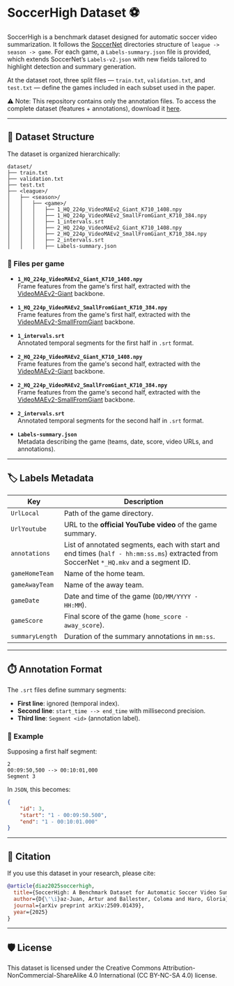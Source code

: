 # SoccerHigh Dataset ⚽️

SoccerHigh is a benchmark dataset designed for automatic soccer video summarization. It follows the [SoccerNet](https://www.soccer-net.org/) directories structure of `league -> season -> game`. 
For each game, a `Labels-summary.json` file is provided, which extends SoccerNet’s `Labels-v2.json` with new fields tailored to highlight detection and summary generation.

At the dataset root, three split files — `train.txt`, `validation.txt`, and `test.txt` — define the games included in each subset used in the paper.

⚠️ Note: This repository contains only the annotation files.
To access the complete dataset (features + annotations), download it [here](https://drive.google.com/file/d/1lMVbjCAvbYpoLJ6F2tnZgbfhvGWHWhpf/view?usp=sharing).

---

## 📂 Dataset Structure

The dataset is organized hierarchically:

```text
dataset/
├── train.txt
├── validation.txt
├── test.txt
├── <league>/
│   ├── <season>/
│   │   ├── <game>/
│   │   │   ├── 1_HQ_224p_VideoMAEv2_Giant_K710_1408.npy
│   │   │   ├── 1_HQ_224p_VideoMAEv2_SmallFromGiant_K710_384.npy
│   │   │   ├── 1_intervals.srt
│   │   │   ├── 2_HQ_224p_VideoMAEv2_Giant_K710_1408.npy
│   │   │   ├── 2_HQ_224p_VideoMAEv2_SmallFromGiant_K710_384.npy
│   │   │   ├── 2_intervals.srt
│   │   │   ├── Labels-summary.json
```

### 📝 Files per game

- **`1_HQ_224p_VideoMAEv2_Giant_K710_1408.npy`**  
  Frame features from the game's first half, extracted with the [VideoMAEv2-Giant](https://huggingface.co/OpenGVLab/VideoMAE2/tree/main/mae-g) backbone.

- **`1_HQ_224p_VideoMAEv2_SmallFromGiant_K710_384.npy`**  
  Frame features from the game's first half, extracted with the [VideoMAEv2-SmallFromGiant](https://huggingface.co/OpenGVLab/VideoMAE2/tree/main/distill) backbone.

- **`1_intervals.srt`**  
  Annotated temporal segments for the first half in `.srt` format.  

- **`2_HQ_224p_VideoMAEv2_Giant_K710_1408.npy`**  
  Frame features from the game's second half, extracted with the [VideoMAEv2-Giant](https://huggingface.co/OpenGVLab/VideoMAE2/tree/main/mae-g) backbone.

- **`2_HQ_224p_VideoMAEv2_SmallFromGiant_K710_384.npy`**  
  Frame features from the game's second half, extracted with the [VideoMAEv2-SmallFromGiant](https://huggingface.co/OpenGVLab/VideoMAE2/tree/main/distill) backbone.

- **`2_intervals.srt`**  
  Annotated temporal segments for the second half in `.srt` format.

- **`Labels-summary.json`**  
  Metadata describing the game (teams, date, score, video URLs, and annotations).

---

## 🏷️ Labels Metadata

| Key | Description |
|-----|-------------|
| `UrlLocal` | Path of the game directory. |
| `UrlYoutube` | URL to the **official YouTube video** of the game summary. |
| `annotations` | List of annotated segments, each with start and end times (`half - hh:mm:ss.ms`) extracted from SoccerNet `*_HQ.mkv` and a segment ID. |
| `gameHomeTeam` | Name of the home team. |
| `gameAwayTeam` | Name of the away team. |
| `gameDate` | Date and time of the game (`DD/MM/YYYY - HH:MM`). |
| `gameScore` | Final score of the game (`home_score - away_score`). |
| `summaryLength` | Duration of the summary annotations in `mm:ss`. |

---

## ⏱️ Annotation Format

The `.srt` files define summary segments:

- **First line**: ignored (temporal index).  
- **Second line**: `start_time --> end_time` with millisecond precision.  
- **Third line**: `Segment <id>` (annotation label).

### 🧾 Example
Supposing a first half segment:

```text
2
00:09:50,500 --> 00:10:01,000
Segment 3
```

In `JSON`, this becomes:

```json
{
    "id": 3,
    "start": "1 - 00:09:50.500",
    "end": "1 - 00:10:01.000"
}
```
---

## 📖 Citation

If you use this dataset in your research, please cite:

```bibtex
@article{diaz2025soccerhigh,
  title={SoccerHigh: A Benchmark Dataset for Automatic Soccer Video Summarization},
  author={D{\'\i}az-Juan, Artur and Ballester, Coloma and Haro, Gloria},
  journal={arXiv preprint arXiv:2509.01439},
  year={2025}
}
```
---

## 🛡️ License

This dataset is licensed under the Creative Commons Attribution-NonCommercial-ShareAlike 4.0 International (CC BY-NC-SA 4.0) license.